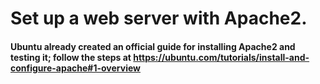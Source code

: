 # Set up a web server with Apache2.

#### Ubuntu already created an official guide for installing Apache2 and testing it; follow the steps at https://ubuntu.com/tutorials/install-and-configure-apache#1-overview


